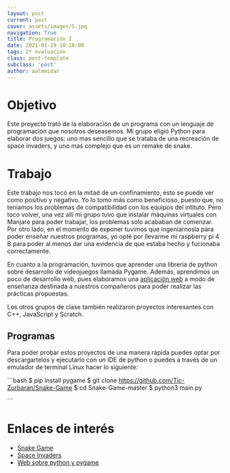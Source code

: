 ```yaml
---
layout: post
current: post
cover: assets/images/5.jpg
navigation: True
title: Programación I
date: 2021-01-29 10:18:00
tags: 2º evaluación
class: post-template
subclass: 'post'
author: aalmeidar
---
```

# Objetivo

Este proyecto trató de la elaboración de un programa con un lenguaje de programación que nosotros deseasemos. Mi grupo eligió Python para elaborar dos juegos: uno mas sencillo que se trataba de una recreación de space invaders, y uno mas complejo que es un remake de snake. 

# Trabajo 

Este trabajo nos tocó en la mitad de un confinamiento, esto se puede ver como positivo y negativo. Yo lo tomo más como beneficioso, puesto que, no teniamos los problemas de compatibilidad con los equipos del intituto. Pero toco volver, una vez allí mi grupo tuvo que instalar máquinas virtuales con Manjaro para poder trabajar, los problemas solo acababan de comenzar. Por otro lado, en el momento de exponer tuvimos que ingeniarnosla para poder enseñar nuestros programas, yo opté por llevarme mi raspberry pi 4 B para poder al menos dar una evidencia de que estaba hecho y fucionaba correctamente.

En cuanto a la programación, tuvimos que aprender una libreria de python sobre desarrollo de videojuegos llamada Pygame. Además, aprendimos un poco de desarrollo web, pues elaboramos una [aplicación web](https://tic-zurbaran.github.io) a modo de enseñanza destinada a nuestros compañeros para poder realizar las prácticas propuestas.

Los otros grupos de clase también realizaron proyectos interesantes con C++, JavaScript y Scratch.

## Programas

Para poder probar estos proyectos de una manera rápida puedes optar por descargartelos y ejecutarlo con un IDE de python o puedes a través de un emulador de terminal Linux hacer lo siguiente:

´´´bash
$ pip install pygame
$ git clone https://github.com/Tic-Zurbaran/Snake-Game
$ cd Snake-Game-master
$ python3 main.py

´´´

# Enlaces de interés

- [Snake Game](https://github.com/Tic-Zurbaran/Snake-Game)
- [Space Invaders](https://github.com/Tic-Zurbaran/EjemploPresentacion)
- [Web sobre python y pygame](tic-zurbaran.github.io)